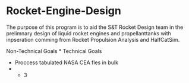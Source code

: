 # Rocket-Engine-Design

The purpose of this program is to aid the S&T Rocket Design team in the prelimnary design of liquid rocket engines and propellanttanks with inpseration comming from Rocket Propulsion Analysis and HalfCatSim. 

Non-Technical Goals
* 
Technical Goals
* Proccess tabulated NASA CEA fles in bulk
* * 3
